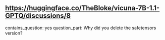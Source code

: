 ## https://huggingface.co/TheBloke/vicuna-7B-1.1-GPTQ/discussions/8

contains_question: yes
question_part: Why did you delete the safetensors version?